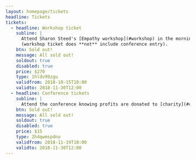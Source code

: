```yaml
---
layout: homepage/tickets
headline: Tickets
tickets:
  - headline: Workshop ticket
    subline: |
      Attend Sharon Steed's [Empathy workshop](#workshop) in the morning
      (workshop ticket does **not** include conference entry).
    btn: Sold out!
    message: All sold out!
    soldout: true
    disabled: true
    price: $270
    type: 1hldv99zgu
    validfrom: 2018-10-15T10:00
    validto: 2018-11-30T12:00
  - headline: Conference tickets
    subline: |
      Attend the conference knowing profits are donated to [charity](#charity).
    btn: Sold out!
    message: All sold out!
    soldout: true
    disabled: true
    price: $15
    type: 2h4qwmspdno
    validfrom: 2018-11-19T10:00
    validto: 2018-11-30T12:00
---
```

